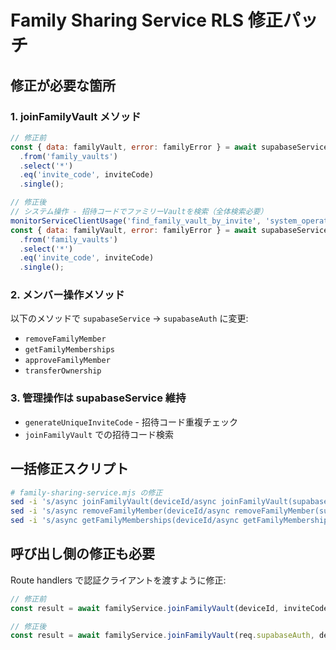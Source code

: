 # Family Sharing Service RLS 修正パッチ

## 修正が必要な箇所

### 1. joinFamilyVault メソッド
```javascript
// 修正前
const { data: familyVault, error: familyError } = await supabaseService
  .from('family_vaults')
  .select('*')
  .eq('invite_code', inviteCode)
  .single();

// 修正後  
// システム操作 - 招待コードでファミリーVaultを検索（全体検索必要）
monitorServiceClientUsage('find_family_vault_by_invite', 'system_operation', { invite_code: inviteCode }, true);
const { data: familyVault, error: familyError } = await supabaseService
  .from('family_vaults')
  .select('*')
  .eq('invite_code', inviteCode)
  .single();
```

### 2. メンバー操作メソッド
以下のメソッドで `supabaseService` → `supabaseAuth` に変更:
- `removeFamilyMember`
- `getFamilyMemberships` 
- `approveFamilyMember`
- `transferOwnership`

### 3. 管理操作は supabaseService 維持
- `generateUniqueInviteCode` - 招待コード重複チェック
- `joinFamilyVault` での招待コード検索

## 一括修正スクリプト

```bash
# family-sharing-service.mjs の修正
sed -i 's/async joinFamilyVault(deviceId/async joinFamilyVault(supabaseAuth, deviceId/g' backend/services/family-sharing-service.mjs
sed -i 's/async removeFamilyMember(deviceId/async removeFamilyMember(supabaseAuth, deviceId/g' backend/services/family-sharing-service.mjs
sed -i 's/async getFamilyMemberships(deviceId/async getFamilyMemberships(supabaseAuth, deviceId/g' backend/services/family-sharing-service.mjs
```

## 呼び出し側の修正も必要

Route handlers で認証クライアントを渡すように修正:

```javascript
// 修正前
const result = await familyService.joinFamilyVault(deviceId, inviteCode);

// 修正後
const result = await familyService.joinFamilyVault(req.supabaseAuth, deviceId, inviteCode);
```